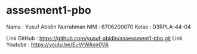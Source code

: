 # assesment1-pbo

Nama	: Yusuf Abidin Nurrahman
NIM	: 6706200070
Kelas	: D3RPLA-44-04

Link GitHub	: https://github.com/yusuf-abidin/assessment1-pbo.git
Link Youtube	: https://youtu.be/EuVrWAxn0VA